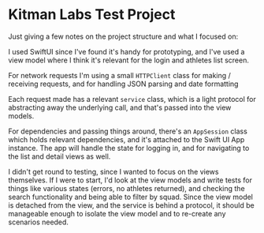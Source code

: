 # Kitman Labs Test Project

Just giving a few notes on the project structure and what I focused on:

I used SwiftUI since I've found it's handy for prototyping, and I've used a view model where I think it's relevant for the login and athletes list screen.

For network requests I'm using a small `HTTPClient` class for making / receiving requests, and for handling JSON parsing and date formatting

Each request made has a relevant `service` class, which is a light protocol for abstracting away the underlying call, and that's passed into the view models.

For dependencies and passing things around, there's an `AppSession` class which holds relevant dependencies, and it's attached to the Swift UI App instance. The app will handle the state for logging in, and for navigating to the list and detail views as well.

I didn't get round to testing, since I wanted to focus on the views themselves. If I were to start, I'd look at the view models and write tests for things like various states (errors, no athletes returned), and checking the search functionality and being able to filter by squad. Since the view model is detached from the view, and the service is behind a protocol, it should be manageable enough to isolate the view model and to re-create any scenarios needed.
